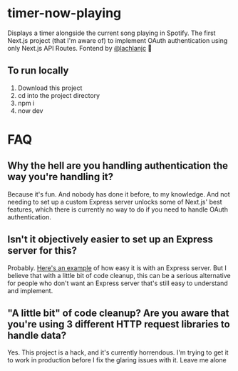 # timer-now-playing
Displays a timer alongside the current song playing in Spotify. The first Next.js project (that I'm aware of) to implement OAuth authentication using only Next.js API Routes. Fontend by [@lachlanjc](https://github.com/lachlanjc) 💖

## To run locally
1. Download this project
2. cd into the project directory
3. npm i
4. now dev

# FAQ
## Why the hell are you handling authentication the way you're handling it?
Because it's fun. And nobody has done it before, to my knowledge. And not needing to set up a custom Express server unlocks some of Next.js' best features, which there is currently no way to do if you need to handle OAuth authentication.

## Isn't it objectively easier to set up an Express server for this?
Probably. [Here's an example](https://github.com/tmb/seethemusic/blob/master/server.js) of how easy it is with an Express server. But I believe that with a little bit of code cleanup, this can be a serious alternative for people who don't want an Express server that's still easy to understand and implement.

## "A little bit" of code cleanup? Are you aware that you're using 3 different HTTP request libraries to handle data?
Yes. This project is a hack, and it's currently horrendous. I'm trying to get it to work in production before I fix the glaring issues with it. Leave me alone

